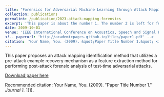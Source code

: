 ```yaml
---
title: "Forensics for Adversarial Machine Learning through Attack Mapping Identification"
collection: publications
permalink: /publication/2023-attack-mapping-forensics
excerpt: 'This paper is about the number 1. The number 2 is left for future work.'
date: 2009-10-01
venue: 'IEEE International Conference on Acoustics, Speech and Signal Processing, 2023'
<!-- paperurl: 'http://academicpages.github.io/files/paper1.pdf' -->
citation: 'Your Name, You. (2009). &quot;Paper Title Number 1.&quot; <i>Journal 1</i>. 1(1).'
---
```

This paper proposes an attack mapping identification method that utilizes a pre-attack example recovery mechanism as a feature extraction method for performing post-attack forensic analysis of test-time adversarial attacks.

[Download paper here](http://academicpages.github.io/files/paper1.pdf)

Recommended citation: Your Name, You. (2009). "Paper Title Number 1." <i>Journal 1</i>. 1(1).
